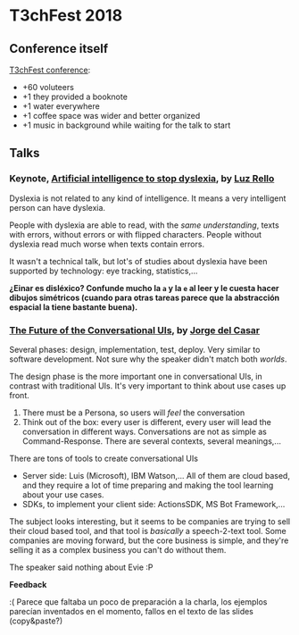 # T3chFest 2018

## Conference itself

[T3chFest conference](https://t3chfest.uc3m.es/2018/):

- +60 voluteers
- +1 they provided a booknote
- +1 water everywhere
- +1 coffee space was wider and better organized
- +1 music in background while waiting for the talk to start

## Talks

### Keynote, [Artificial intelligence to stop dyslexia](https://t3chfest.uc3m.es/2018/programa/inteligencia-artificial-acabar-dislexia/), by [Luz Rello](https://twitter.com/luzrello)

Dyslexia is not related to any kind of intelligence. It means a very intelligent person can have dyslexia.

People with dyslexia are able to read, with the *same understanding*, texts with errors, without errors or with flipped characters. People without dyslexia read much worse when texts contain errors.

It wasn't a technical talk, but lot's of studies about dyslexia have been supported by technology: eye tracking, statistics,...

**¿Einar es disléxico? Confunde mucho la `a` y la `e` al leer y le cuesta hacer dibujos simétricos (cuando para otras tareas parece que la abstracción espacial la tiene bastante buena).**

### [The Future of the Conversational UIs](https://t3chfest.uc3m.es/2018/programa/the-future-the-conversational-uis/), by [Jorge del Casar](https://twitter.com/JorgeCasar)

Several phases: design, implementation, test, deploy. Very similar to software development. Not sure why the speaker didn't match both *worlds*.

The design phase is the more important one in conversational UIs, in contrast with traditional UIs. It's very important to think about use cases up front.

1. There must be a Persona, so users will *feel* the conversation
2. Think out of the box: every user is different, every user will lead the conversation in different ways. Conversations are not as simple as Command-Response. There are several contexts, several meanings,...

There are tons of tools to create conversational UIs

- Server side: Luis (Microsoft), IBM Watson,... All of them are cloud based, and they require a lot of time preparing and making the tool learning about your use cases.
- SDKs, to implement your client side: ActionsSDK, MS Bot Framework,...

The subject looks interesting, but it seems to be companies are trying to sell their cloud based tool, and that tool is *basically* a speech-2-text tool. Some companies are moving forward, but the core business is simple, and they're selling it as a complex business you can't do without them.

The speaker said nothing about Evie :P

**Feedback**

:( Parece que faltaba un poco de preparación a la charla, los ejemplos parecían inventados en el momento, fallos en el texto de las slides (copy&paste?)

